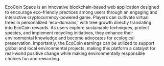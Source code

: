 EcoCoin Space is an innovative blockchain-based web application designed to encourage eco-friendly practices among users through an engaging and interactive cryptocurrency-powered game. Players can cultivate virtual trees in personalized 'eco-domains,' with tree growth directly translating into EcoCoin rewards. As users explore sustainable techniques, protect species, and implement recycling initiatives, they enhance their environmental knowledge and become advocates for ecological preservation. Importantly, the EcoCoin earnings can be utilized to support global and local environmental projects, making this platform a catalyst for real-world positive change while making environmentally responsible choices fun and rewarding.